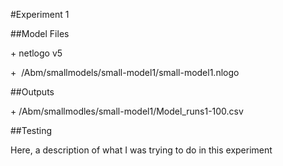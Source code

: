 \#Experiment 1

  

\#\#Model Files

\+ netlogo v5

+  /Abm/smallmodels/small-model1/small-model1.nlogo

  

\#\#Outputs

\+ /Abm/smallmodles/small-model1/Model\_runs1-100.csv

  

\#\#Testing

Here, a description of what I was trying to do in this experiment

